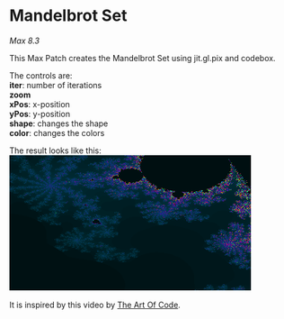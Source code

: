 # Mandelbrot Set

*Max 8.3*

This Max Patch creates the Mandelbrot Set using jit.gl.pix and codebox.

The controls are:<br/>
**iter**: number of iterations<br/>
**zoom**<br/>
**xPos**: x-position<br/>
**yPos**: y-position<br/>
**shape**: changes the shape<br/>
**color**: changes the colors<br/>

The result looks like this:<br/>
![Resulting image](/picture/Mandelbrot_Set.png)

It is inspired by this video by [The Art Of Code](https://www.youtube.com/watch?v=6IWXkV82oyY).
